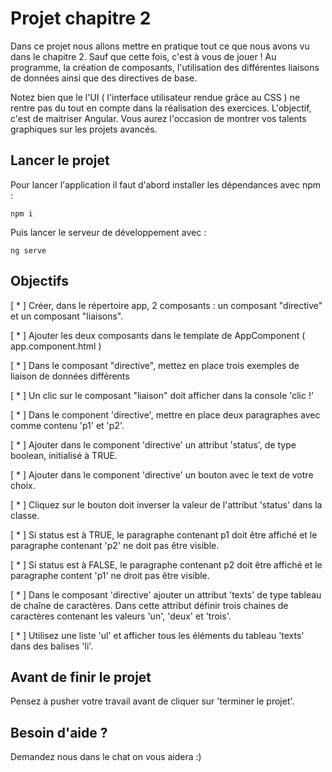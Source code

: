 # Projet chapitre 2

Dans ce projet nous allons mettre en pratique tout ce que nous avons vu dans le chapitre 2. Sauf que cette fois, c'est à vous de jouer ! Au programme, la création de composants, l'utilisation des différentes liaisons de données ainsi que des directives de base.

Notez bien que le l'UI ( l'interface utilisateur rendue grâce au CSS ) ne rentre pas du tout en compte dans la réalisation des exercices. L'objectif, c'est de maitriser Angular. Vous aurez l'occasion de montrer vos talents graphiques sur les projets avancés.

## Lancer le projet

Pour lancer l'application il faut d'abord installer les dépendances avec npm :

`npm i`

Puis lancer le serveur de développement avec :

`ng serve`

## Objectifs

[ * ] Créer, dans le répertoire app, 2 composants : un composant "directive" et un composant "liaisons".

[ * ] Ajouter les deux composants dans le template de AppComponent ( app.component.html )

[ * ] Dans le composant "directive", mettez en place trois exemples de liaison de données différents

[ * ] Un clic sur le composant "liaison" doit afficher dans la console 'clic !'

[ * ] Dans le component 'directive', mettre en place deux paragraphes avec comme contenu 'p1' et 'p2'.

[ * ] Ajouter dans le component 'directive' un attribut 'status', de type boolean, initialisé à TRUE.

[ * ] Ajouter dans le component 'directive' un bouton avec le text de votre choix.

[ * ] Cliquez sur le bouton doit inverser la valeur de l'attribut 'status' dans la classe.

[ * ] Si status est à TRUE, le paragraphe contenant p1 doit être affiché et le paragraphe contenant 'p2' ne doit pas être visible.

[ * ] Si status est à FALSE, le paragraphe contenant p2 doit être affiché et le paragraphe content 'p1' ne droit pas être visible.

[ * ] Dans le composant 'directive' ajouter un attribut 'texts' de type tableau de chaîne de caractères. Dans cette attribut définir trois chaines de caractères contenant les valeurs 'un', 'deux' et 'trois'.

[ * ] Utilisez une liste 'ul' et afficher tous les éléments du tableau 'texts' dans des balises 'li'.

## Avant de finir le projet

Pensez à pusher votre travail avant de cliquer sur 'terminer le projet'.

## Besoin d'aide ?

Demandez nous dans le chat on vous aidera :)
